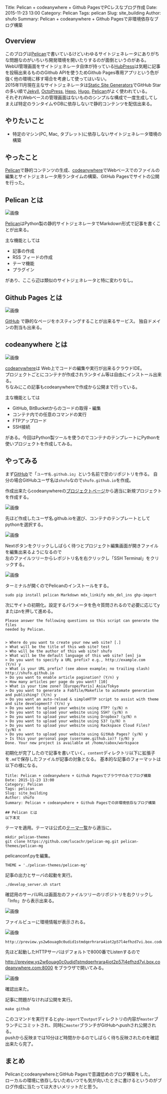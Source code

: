 Title: Pelican + codeanywhere + Github PagesでPCレスなブログ作成
Date: 2015-11-23 13:00
Category: Pelican
Tags: pelican
Slug: site_building
Author: shufo
Summary: Pelican + codeanywhere + Github Pagesで非環境依存なブログ構築

## Overview

このブログは[Pelican](http://blog.getpelican.com/)で書いているけどいわゆるサイトジェネレータにありがちな問題なのがいちいち開発環境を開いたりするのが面倒というのがある。  
WebUI管理画面をサイトジェネレータ自体が持っている[HubPress](http://hubpress.io/)は気軽に記事を投稿出来るもののGithub APIを使うためGithub Pages専用アプリという色が強く他の環境に移す場合を考慮して使ってはいない。  
2015年11月現在主なサイトジェネレータは[Static Site Generators](https://staticsitegenerators.net/)でGitHub Starの多い順で[Jekyll](http://jekyllrb.com/), [OctoPress](http://octopress.org/), [Hexo](https://hexo.io/), [Hugo](http://gohugo.io/), [Pelican](http://blog.getpelican.com/)がよく使われている。  
それぞれWebベースの管理画面はないもののシンプルな構成で一度生成してしまえば特定のランタイムやDBに依存しないで静的コンテンツを配信出来る。

## やりたいこと

- 特定のマシン(PC, Mac, タブレット)に依存しないサイトジェネレータ環境の構築

## やったこと

[Pelican](http://blog.getpelican.com/)で静的コンテンツの生成、[codeanywhere](https://codeanywhere.com/)でWebベースでのファイルの編集とサイトジェネレータ用ランタイムの構築、GitHub Pagesでサイトの公開を行った。

## Pelican とは

![画像](/images/pelican.png)

[Pelican](http://docs.getpelican.com/en/3.6.3/)はPython製の静的サイトジェネレータでMarkdown形式で記事を書くことが出来る。

主な機能としては

- 記事の作成
- RSS フィードの作成
- テーマ機能
- プラグイン

があり、ここら辺は類似のサイトジェネレータと特に変わりなし。

## Github Pages とは

![画像](/images/githubpages.JPG)

[GitHub](https://github.com/) で静的なページをホスティングすることが出来るサービス。
独自ドメインの割当も出来る。

## codeanywhere とは

![画像](/images/codeanywhere.png)

[codeanywhere](https://codeanywhere.com/)は Web上でコードの編集や実行が出来るクラウドIDE。  
プロジェクトごとにコンテナが作成されランタイム等は自由にインストール出来る。  
ちなみにこの記事もcodeanywhereで作成から公開まで行っている。

主な機能としては

- GitHub, BitBucketからのコードの取得・編集
- コンテナ内での任意のコマンドの実行
- FTPアップロード
- SSH接続

がある。今回はPython製ツールを使うのでコンテナのテンプレートにPythonを使いプロジェクトを作成してみる。

## やってみる

まず[GitHub](https://github.com/new)で「`ユーザ名.github.io`」という名前で空のリポジトリを作る。
自分の場合GitHubユーザ名は`shufo`なので`shufo.github.io`を作成。

作成出来たらcodeanywhereの[プロジェクトページ](https://codeanywhere.com/dashboard#project)から適当に新規プロジェクトを作成する。

![画像](/images/codeanywhere1.jpg)

先ほど作成したユーザ名.github.ioを選び、コンテナのテンプレートとしてpythonを選択する。

![画像](/images/codeanywhere2.jpg)

Nextボタンをクリックししばらく待つとプロジェクト編集画面が開きファイルを編集出来るようになるので  
左のファイルツリーからレポジトリ名を右クリックし「SSH Terminal」をクリックする。

![画像](/images/codeanywhere3.jpg)

ターミナルが開くのでPelicanのインストールをする。

```
sudo pip install pelican Markdown mdx_linkify mdx_del_ins ghp-import
```

次にサイトの初期化。設定するパラメータを色々質問されるので必要に応じてyまたはnを押して進める。

```                                                                                                                                                                                                                                                                                      
Please answer the following questions so this script can generate the files                                                                                                                                                                                                           
needed by Pelican.                                                                                                                                                                                                                                                                    
                                                                                                                                                                                                                                                                                      
                                                                                                                                                                                                                                                                                      
> Where do you want to create your new web site? [.]                                                                                                                                                                                                                                  
> What will be the title of this web site? test                                                                                                                                                                                                                                       
> Who will be the author of this web site? shufo                                                                                                                                                                                                                                      
> What will be the default language of this web site? [en] ja                                                                                                                                                                                                                         
> Do you want to specify a URL prefix? e.g., http://example.com   (Y/n) y                                                                                                                                                                                                             
> What is your URL prefix? (see above example; no trailing slash) http://shufo.github.io                                                                                                                                                                                              
> Do you want to enable article pagination? (Y/n) y                                                                                                                                                                                                                                   
> How many articles per page do you want? [10]                                                                                                                                                                                                                                        
> What is your time zone? [Europe/Paris] Asia/Tokyo                                                                                                                                                                                                                                   
> Do you want to generate a Fabfile/Makefile to automate generation and publishing? (Y/n) y                                                                                                                                                                                           
> Do you want an auto-reload & simpleHTTP script to assist with theme and site development? (Y/n) y                                                                                                                                                                                   
> Do you want to upload your website using FTP? (y/N) n                                                                                                                                                                                                                               
> Do you want to upload your website using SSH? (y/N) n                                                                                                                                                                                                                               
> Do you want to upload your website using Dropbox? (y/N) n                                                                                                                                                                                                                           
> Do you want to upload your website using S3? (y/N) n                                                                                                                                                                                                                                
> Do you want to upload your website using Rackspace Cloud Files? (y/N) n                                                                                                                                                                                                             
> Do you want to upload your website using GitHub Pages? (y/N) y                                                                                                                                                                                                                      
> Is this your personal page (username.github.io)? (y/N) y                                                                                                                                                                                                                            
Done. Your new project is available at /home/cabox/workspace
```

初期化が完了したので記事を書いていく。`content`ディレクトリ以下に拡張子を`.md`で保存したファイルが記事の対象となる。
基本的な記事のフォーマットは以下の様になる。

```
Title: Pelican + codeanywhere + Github Pagesでブラウザのみでブログ構築
Date: 2015-11-23 13:00
Category: Pelican
Tags: pelican
Slug: site_building
Author: shufo
Summary: Pelican + codeanywhere + Github Pagesでの非環境依存なブログ構築

## Pelican とは
以下本文
```

テーマを適用。テーマは公式の[テーマ一覧](https://github.com/getpelican/pelican-themes)から適当に。

```
mkdir pelican-themes
git clone https://github.com/lucachr/pelican-mg.git pelican-themes/pelican-mg
```

pelicanconf.pyを編集。

```
THEME = './pelican-themes/pelican-mg'
```

記事の出力とサーバの起動を実行。

```
./develop_server.sh start
```

確認用のサーバURLは画面左のファイルツリーのリポジトリを右クリックし「Info」から表示出来る。

![画像](/images/codeanywhere4.jpg)

ファイルビューに環境情報が表示される。

![画像](/images/codeanywhere5.jpg)

```
http://preview.ys2w6ouag0c0udid1stmdqerhrara4iot2p57l4efhzd7vi.box.codeanywhere.com
```

先ほど起動したHTTPサーバはデフォルトで8000番でListenするので

http://preview.ys2w6ouag0c0udid1stmdqerhrara4iot2p57l4efhzd7vi.box.codeanywhere.com:8000 をブラウザで開いてみる。

![画像](/images/codeanywhere6.jpg)

確認出来た。

記事に問題がなければ公開を実行。

```
make github
```

このコマンドを実行すると`ghp-import`で`output`ディレクトリの内容が`master`ブランチにコミットされ、同時に`master`ブランチがGitHubへpushされ公開される。  
pushから反映までは10分ほど時間かかるのでしばらく待ち反映されたのを確認出来たら完了。

## まとめ

PelicanとcodeanywhereとGitHub Pagesで意識低めのブログ構築をした。  
ローカルの環境に依存しないためいつでも気が向いたときに書けるというのがブログ作成に当たっては大きいメリットだと思う。
